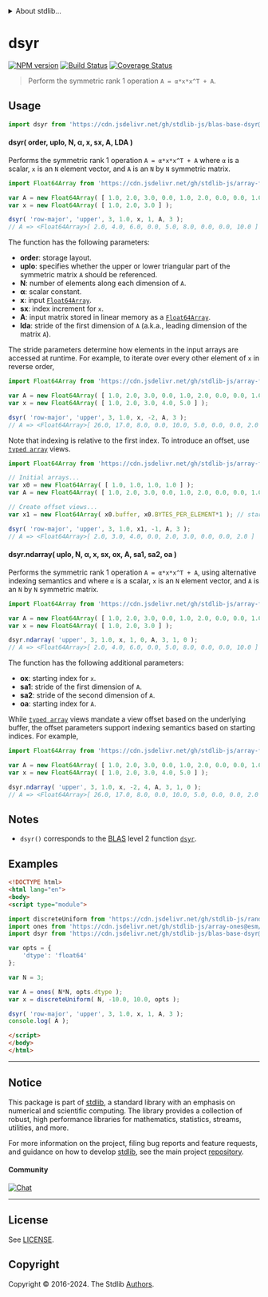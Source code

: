 <!--

@license Apache-2.0

Copyright (c) 2024 The Stdlib Authors.

Licensed under the Apache License, Version 2.0 (the "License");
you may not use this file except in compliance with the License.
You may obtain a copy of the License at

   http://www.apache.org/licenses/LICENSE-2.0

Unless required by applicable law or agreed to in writing, software
distributed under the License is distributed on an "AS IS" BASIS,
WITHOUT WARRANTIES OR CONDITIONS OF ANY KIND, either express or implied.
See the License for the specific language governing permissions and
limitations under the License.

-->


<details>
  <summary>
    About stdlib...
  </summary>
  <p>We believe in a future in which the web is a preferred environment for numerical computation. To help realize this future, we've built stdlib. stdlib is a standard library, with an emphasis on numerical and scientific computation, written in JavaScript (and C) for execution in browsers and in Node.js.</p>
  <p>The library is fully decomposable, being architected in such a way that you can swap out and mix and match APIs and functionality to cater to your exact preferences and use cases.</p>
  <p>When you use stdlib, you can be absolutely certain that you are using the most thorough, rigorous, well-written, studied, documented, tested, measured, and high-quality code out there.</p>
  <p>To join us in bringing numerical computing to the web, get started by checking us out on <a href="https://github.com/stdlib-js/stdlib">GitHub</a>, and please consider <a href="https://opencollective.com/stdlib">financially supporting stdlib</a>. We greatly appreciate your continued support!</p>
</details>

# dsyr

[![NPM version][npm-image]][npm-url] [![Build Status][test-image]][test-url] [![Coverage Status][coverage-image]][coverage-url] <!-- [![dependencies][dependencies-image]][dependencies-url] -->

> Perform the symmetric rank 1 operation `A = α*x*x^T + A`.



<section class="usage">

## Usage

```javascript
import dsyr from 'https://cdn.jsdelivr.net/gh/stdlib-js/blas-base-dsyr@esm/index.mjs';
```

#### dsyr( order, uplo, N, α, x, sx, A, LDA )

Performs the symmetric rank 1 operation `A = α*x*x^T + A` where `α` is a scalar, `x` is an `N` element vector, and `A` is an `N` by `N` symmetric matrix.

```javascript
import Float64Array from 'https://cdn.jsdelivr.net/gh/stdlib-js/array-float64@esm/index.mjs';

var A = new Float64Array( [ 1.0, 2.0, 3.0, 0.0, 1.0, 2.0, 0.0, 0.0, 1.0 ] );
var x = new Float64Array( [ 1.0, 2.0, 3.0 ] );

dsyr( 'row-major', 'upper', 3, 1.0, x, 1, A, 3 );
// A => <Float64Array>[ 2.0, 4.0, 6.0, 0.0, 5.0, 8.0, 0.0, 0.0, 10.0 ]
```

The function has the following parameters:

-   **order**: storage layout.
-   **uplo**: specifies whether the upper or lower triangular part of the symmetric matrix `A` should be referenced.
-   **N**: number of elements along each dimension of `A`.
-   **α**: scalar constant.
-   **x**: input [`Float64Array`][mdn-float64array].
-   **sx**: index increment for `x`.
-   **A**: input matrix stored in linear memory as a [`Float64Array`][mdn-float64array].
-   **lda**: stride of the first dimension of `A` (a.k.a., leading dimension of the matrix `A`).

The stride parameters determine how elements in the input arrays are accessed at runtime. For example, to iterate over every other element of `x` in reverse order,

```javascript
import Float64Array from 'https://cdn.jsdelivr.net/gh/stdlib-js/array-float64@esm/index.mjs';

var A = new Float64Array( [ 1.0, 2.0, 3.0, 0.0, 1.0, 2.0, 0.0, 0.0, 1.0 ] );
var x = new Float64Array( [ 1.0, 2.0, 3.0, 4.0, 5.0 ] );

dsyr( 'row-major', 'upper', 3, 1.0, x, -2, A, 3 );
// A => <Float64Array>[ 26.0, 17.0, 8.0, 0.0, 10.0, 5.0, 0.0, 0.0, 2.0 ]
```

Note that indexing is relative to the first index. To introduce an offset, use [`typed array`][mdn-typed-array] views.

<!-- eslint-disable stdlib/capitalized-comments -->

```javascript
import Float64Array from 'https://cdn.jsdelivr.net/gh/stdlib-js/array-float64@esm/index.mjs';

// Initial arrays...
var x0 = new Float64Array( [ 1.0, 1.0, 1.0, 1.0 ] );
var A = new Float64Array( [ 1.0, 2.0, 3.0, 0.0, 1.0, 2.0, 0.0, 0.0, 1.0 ] );

// Create offset views...
var x1 = new Float64Array( x0.buffer, x0.BYTES_PER_ELEMENT*1 ); // start at 2nd element

dsyr( 'row-major', 'upper', 3, 1.0, x1, -1, A, 3 );
// A => <Float64Array>[ 2.0, 3.0, 4.0, 0.0, 2.0, 3.0, 0.0, 0.0, 2.0 ]
```

#### dsyr.ndarray( uplo, N, α, x, sx, ox, A, sa1, sa2, oa )

Performs the symmetric rank 1 operation `A = α*x*x^T + A`, using alternative indexing semantics and where `α` is a scalar, `x` is an `N` element vector, and `A` is an `N` by `N` symmetric matrix.

```javascript
import Float64Array from 'https://cdn.jsdelivr.net/gh/stdlib-js/array-float64@esm/index.mjs';

var A = new Float64Array( [ 1.0, 2.0, 3.0, 0.0, 1.0, 2.0, 0.0, 0.0, 1.0 ] );
var x = new Float64Array( [ 1.0, 2.0, 3.0 ] );

dsyr.ndarray( 'upper', 3, 1.0, x, 1, 0, A, 3, 1, 0 );
// A => <Float64Array>[ 2.0, 4.0, 6.0, 0.0, 5.0, 8.0, 0.0, 0.0, 10.0 ]
```

The function has the following additional parameters:

-   **ox**: starting index for `x`.
-   **sa1**: stride of the first dimension of `A`.
-   **sa2**: stride of the second dimension of `A`.
-   **oa**: starting index for `A`.

While [`typed array`][mdn-typed-array] views mandate a view offset based on the underlying buffer, the offset parameters support indexing semantics based on starting indices. For example,

```javascript
import Float64Array from 'https://cdn.jsdelivr.net/gh/stdlib-js/array-float64@esm/index.mjs';

var A = new Float64Array( [ 1.0, 2.0, 3.0, 0.0, 1.0, 2.0, 0.0, 0.0, 1.0 ] );
var x = new Float64Array( [ 1.0, 2.0, 3.0, 4.0, 5.0 ] );

dsyr.ndarray( 'upper', 3, 1.0, x, -2, 4, A, 3, 1, 0 );
// A => <Float64Array>[ 26.0, 17.0, 8.0, 0.0, 10.0, 5.0, 0.0, 0.0, 2.0 ]
```

</section>

<!-- /.usage -->

<section class="notes">

## Notes

-   `dsyr()` corresponds to the [BLAS][blas] level 2 function [`dsyr`][blas-dsyr].

</section>

<!-- /.notes -->

<section class="examples">

## Examples

<!-- eslint no-undef: "error" -->

```html
<!DOCTYPE html>
<html lang="en">
<body>
<script type="module">

import discreteUniform from 'https://cdn.jsdelivr.net/gh/stdlib-js/random-array-discrete-uniform@esm/index.mjs';
import ones from 'https://cdn.jsdelivr.net/gh/stdlib-js/array-ones@esm/index.mjs';
import dsyr from 'https://cdn.jsdelivr.net/gh/stdlib-js/blas-base-dsyr@esm/index.mjs';

var opts = {
    'dtype': 'float64'
};

var N = 3;

var A = ones( N*N, opts.dtype );
var x = discreteUniform( N, -10.0, 10.0, opts );

dsyr( 'row-major', 'upper', 3, 1.0, x, 1, A, 3 );
console.log( A );

</script>
</body>
</html>
```

</section>

<!-- /.examples -->

<!-- C interface documentation. -->



<!-- Section for related `stdlib` packages. Do not manually edit this section, as it is automatically populated. -->

<section class="related">

</section>

<!-- /.related -->

<!-- Section for all links. Make sure to keep an empty line after the `section` element and another before the `/section` close. -->


<section class="main-repo" >

* * *

## Notice

This package is part of [stdlib][stdlib], a standard library with an emphasis on numerical and scientific computing. The library provides a collection of robust, high performance libraries for mathematics, statistics, streams, utilities, and more.

For more information on the project, filing bug reports and feature requests, and guidance on how to develop [stdlib][stdlib], see the main project [repository][stdlib].

#### Community

[![Chat][chat-image]][chat-url]

---

## License

See [LICENSE][stdlib-license].


## Copyright

Copyright &copy; 2016-2024. The Stdlib [Authors][stdlib-authors].

</section>

<!-- /.stdlib -->

<!-- Section for all links. Make sure to keep an empty line after the `section` element and another before the `/section` close. -->

<section class="links">

[npm-image]: http://img.shields.io/npm/v/@stdlib/blas-base-dsyr.svg
[npm-url]: https://npmjs.org/package/@stdlib/blas-base-dsyr

[test-image]: https://github.com/stdlib-js/blas-base-dsyr/actions/workflows/test.yml/badge.svg?branch=main
[test-url]: https://github.com/stdlib-js/blas-base-dsyr/actions/workflows/test.yml?query=branch:main

[coverage-image]: https://img.shields.io/codecov/c/github/stdlib-js/blas-base-dsyr/main.svg
[coverage-url]: https://codecov.io/github/stdlib-js/blas-base-dsyr?branch=main

<!--

[dependencies-image]: https://img.shields.io/david/stdlib-js/blas-base-dsyr.svg
[dependencies-url]: https://david-dm.org/stdlib-js/blas-base-dsyr/main

-->

[chat-image]: https://img.shields.io/gitter/room/stdlib-js/stdlib.svg
[chat-url]: https://app.gitter.im/#/room/#stdlib-js_stdlib:gitter.im

[stdlib]: https://github.com/stdlib-js/stdlib

[stdlib-authors]: https://github.com/stdlib-js/stdlib/graphs/contributors

[umd]: https://github.com/umdjs/umd
[es-module]: https://developer.mozilla.org/en-US/docs/Web/JavaScript/Guide/Modules

[deno-url]: https://github.com/stdlib-js/blas-base-dsyr/tree/deno
[deno-readme]: https://github.com/stdlib-js/blas-base-dsyr/blob/deno/README.md
[umd-url]: https://github.com/stdlib-js/blas-base-dsyr/tree/umd
[umd-readme]: https://github.com/stdlib-js/blas-base-dsyr/blob/umd/README.md
[esm-url]: https://github.com/stdlib-js/blas-base-dsyr/tree/esm
[esm-readme]: https://github.com/stdlib-js/blas-base-dsyr/blob/esm/README.md
[branches-url]: https://github.com/stdlib-js/blas-base-dsyr/blob/main/branches.md

[stdlib-license]: https://raw.githubusercontent.com/stdlib-js/blas-base-dsyr/main/LICENSE

[blas]: http://www.netlib.org/blas

[blas-dsyr]: https://www.netlib.org/lapack/explore-html/dc/d82/group__her_ga07f0e3f8592107877f12a554a41c7413.html#ga07f0e3f8592107877f12a554a41c7413

[mdn-float64array]: https://developer.mozilla.org/en-US/docs/Web/JavaScript/Reference/Global_Objects/Float64Array

[mdn-typed-array]: https://developer.mozilla.org/en-US/docs/Web/JavaScript/Reference/Global_Objects/TypedArray

</section>

<!-- /.links -->
